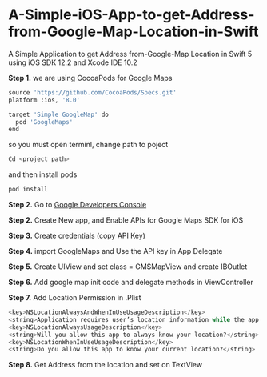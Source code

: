 # A-Simple-iOS-App-to-get-Address-from-Google-Map-Location-in-Swift
A Simple Application to get Address from-Google-Map Location in Swift 5 using iOS SDK 12.2 and Xcode IDE 10.2

**Step 1.** we are using CocoaPods for Google Maps

```python
source 'https://github.com/CocoaPods/Specs.git'
platform :ios, '8.0'

target 'Simple GoogleMap' do
  pod 'GoogleMaps'
end
```
so you must open terminl, change path to poject 

```python
Cd <project path>
```

and then install pods 

```python
pod install
```
**Step 2.** Go to [Google Developers Console](https://console.developers.google.com) 

**Step 2.** Create New app, and Enable APIs for Google Maps SDK for iOS

**Step 3.** Create credentials (copy API Key)

**Step 4.** import GoogleMaps and Use the API key in App Delegate

**Step 5.** Create UIView and set class = GMSMapView and create IBOutlet

**Step 6.** Add google map init code and delegate methods in ViewController

**Step 7.** Add Location Permission in .Plist

```python
<key>NSLocationAlwaysAndWhenInUseUsageDescription</key>
<string>Application requires user’s location information while the app is running in the foreground.</string>
<key>NSLocationAlwaysUsageDescription</key>
<string>Will you allow this app to always know your location?</string>
<key>NSLocationWhenInUseUsageDescription</key>
<string>Do you allow this app to know your current location?</string>
```

**Step 8.** Get Address from the location and set on TextView
